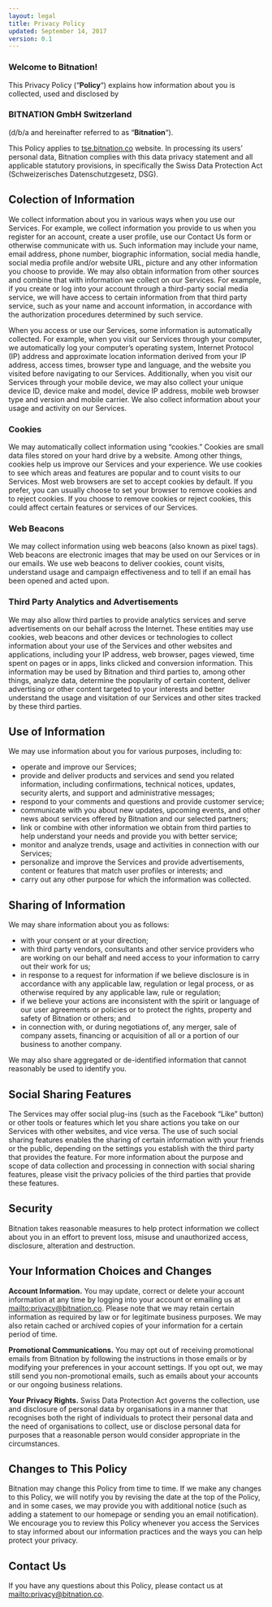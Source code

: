 ```yaml
---
layout: legal
title: Privacy Policy
updated: September 14, 2017
version: 0.1
---
```


### Welcome to Bitnation!

This Privacy Policy (“**Policy**“) explains how information about you is collected, used and disclosed by 

### BITNATION GmbH Switzerland 

(d/b/a and hereinafter referred to as “**Bitnation**“). 

This Policy applies to [tse.bitnation.co](https://tse.bitnation.co) website. In processing its users’ personal data, Bitnation complies with this data privacy statement and all applicable statutory provisions, in specifically the Swiss Data Protection Act (Schweizerisches Datenschutzgesetz, DSG). 

## Colection of Information

We collect information about you in various ways when you use our Services. For example, we collect information you provide to us when you register for an account, create a user profile, use our Contact Us form or otherwise communicate with us. Such information may include your name, email address, phone number, biographic information, social media handle, social media profile and/or website URL, picture and any other information you choose to provide. We may also obtain information from other sources and combine that with information we collect on our Services. For example, if you create or log into your account through a third-party social media service, we will have access to certain information from that third party service, such as your name and account information, in accordance with the authorization procedures determined by such service.

When you access or use our Services, some information is automatically collected. For example, when you visit our Services through your computer, we automatically log your computer’s operating system, Internet Protocol (IP) address and approximate location information derived from your IP address, access times, browser type and language, and the website you visited before navigating to our Services. Additionally, when you visit our Services through your mobile device, we may also collect your unique device ID, device make and model, device IP address, mobile web browser type and version and mobile carrier. We also collect information about your usage and activity on our Services.

### Cookies

We may automatically collect information using “cookies.” Cookies are small data files stored on your hard drive by a website. Among other things, cookies help us improve our Services and your experience. We use cookies to see which areas and features are popular and to count visits to our Services. Most web browsers are set to accept cookies by default. If you prefer, you can usually choose to set your browser to remove cookies and to reject cookies. If you choose to remove cookies or reject cookies, this could affect certain features or services of our Services.

### Web Beacons

We may collect information using web beacons (also known as pixel tags). Web beacons are electronic images that may be used on our Services or in our emails. We use web beacons to deliver cookies, count visits, understand usage and campaign effectiveness and to tell if an email has been opened and acted upon.

### Third Party Analytics and Advertisements

We may also allow third parties to provide analytics services and serve advertisements on our behalf across the Internet. These entities may use cookies, web beacons and other devices or technologies to collect information about your use of the Services and other websites and applications, including your IP address, web browser, pages viewed, time spent on pages or in apps, links clicked and conversion information. This information may be used by Bitnation and third parties to, among other things, analyze data, determine the popularity of certain content, deliver advertising or other content targeted to your interests and better understand the usage and visitation of our Services and other sites tracked by these third parties.

## Use of Information

We may use information about you for various purposes, including to:

- operate and improve our Services;
- provide and deliver products and services and send you related information, including confirmations, technical notices, updates, security alerts, and support and administrative messages;
- respond to your comments and questions and provide customer service;
- communicate with you about new updates, upcoming events, and other news about services offered by Bitnation and our selected partners;
- link or combine with other information we obtain from third parties to help understand your needs and provide you with better service;
- monitor and analyze trends, usage and activities in connection with our Services;
- personalize and improve the Services and provide advertisements, content or features that match user profiles or interests; and
- carry out any other purpose for which the information was collected.

## Sharing of Information

We may share information about you as follows:

- with your consent or at your direction;
- with third party vendors, consultants and other service providers who are working on our behalf and need access to your information to carry out their work for us;
- in response to a request for information if we believe disclosure is in accordance with any applicable law, regulation or legal process, or as otherwise required by any applicable law, rule or regulation;
- if we believe your actions are inconsistent with the spirit or language of our user agreements or policies or to protect the rights, property and safety of Bitnation or others; and
- in connection with, or during negotiations of, any merger, sale of company assets, financing or acquisition of all or a portion of our business to another company.

We may also share aggregated or de-identified information that cannot reasonably be used to identify you.

## Social Sharing Features

The Services may offer social plug-ins (such as the Facebook “Like” button) or other tools or features which let you share actions you take on our Services with other websites, and vice versa. The use of such social sharing features enables the sharing of certain information with your friends or the public, depending on the settings you establish with the third party that provides the feature. For more information about the purpose and scope of data collection and processing in connection with social sharing features, please visit the privacy policies of the third parties that provide these features.

## Security

Bitnation takes reasonable measures to help protect information we collect about you in an effort to prevent loss, misuse and unauthorized access, disclosure, alteration and destruction.

## Your Information Choices and Changes

**Account Information.** You may update, correct or delete your account information at any time by logging into your account or emailing us at [mailto:privacy@bitnation.co](mailto:privacy@bitnation.co). Please note that we may retain certain information as required by law or for legitimate business purposes. We may also retain cached or archived copies of your information for a certain period of time.

**Promotional Communications.** You may opt out of receiving promotional emails from Bitnation by following the instructions in those emails or by modifying your preferences in your account settings. If you opt out, we may still send you non-promotional emails, such as emails about your accounts or our ongoing business relations.

**Your Privacy Rights.** Swiss Data Protection Act governs the collection, use and disclosure of personal data by organisations in a manner that recognises both the right of individuals to protect their personal data and the need of organisations to collect, use or disclose personal data for purposes that a reasonable person would consider appropriate in the circumstances.

## Changes to This Policy

Bitnation may change this Policy from time to time. If we make any changes to this Policy, we will notify you by revising the date at the top of the Policy, and in some cases, we may provide you with additional notice (such as adding a statement to our homepage or sending you an email notification). We encourage you to review this Policy whenever you access the Services to stay informed about our information practices and the ways you can help protect your privacy.

## Contact Us

If you have any questions about this Policy, please contact us at [mailto:privacy@bitnation.co](privacy@bitnation.co).